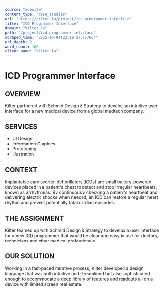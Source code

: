 ```yaml
---
source: "website"
content_type: "case_studies"
url: "https://kilter.la/project/icd-programmer-interface"
title: "ICD Programmer Interface"
domain: "kilter.la"
path: "/project/icd-programmer-interface"
scraped_time: "2025-10-04T22:18:27.757664"
url_depth: 2
word_count: 168
client_name: "kilter.la"
---
```


# ICD Programmer Interface

## OVERVIEW

Kilter partnered with Schmid Design & Strategy to develop an intuitive user interface for a new medical device from a global medtech company.

## SERVICES

* UI Design
* Information Graphics
* Prototyping
* Illustration

## CONTEXT

Implantable cardioverter-defibrillators (ICDs) are small battery-powered devices placed in a patient's chest to detect and stop irregular heartbeats, known as arrhythmias. By continuously checking a patient's heartbeat and delivering electric shocks when needed, an ICD can restore a regular heart rhythm and prevent potentially fatal cardiac episodes.

## THE ASSIGNMENT

Kilter teamed up with Schmid Design & Strategy to develop a user interface for a new ICD programmer that would be clear and easy to use for doctors, technicians and other medical professionals.

## OUR SOLUTION

Working in a fast-paced iterative process, Kilter developed a design language that was both intuitive and streamlined but also sophisticated enough to accommodate a deep library of features and readouts all on a device with limited screen real estate.